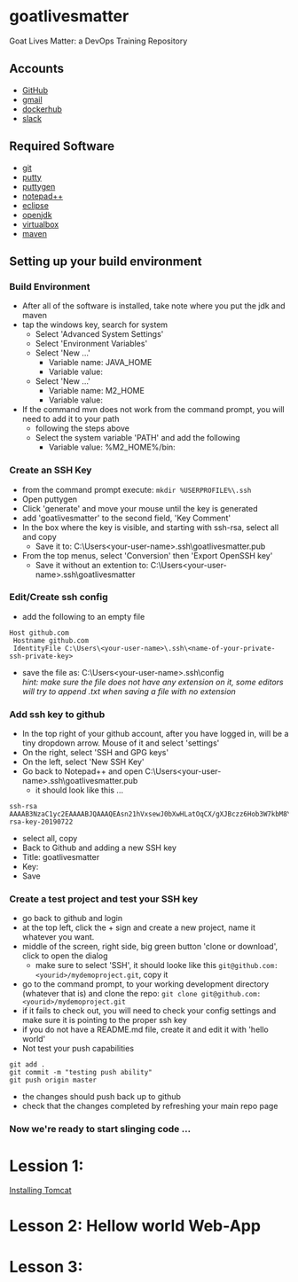 # goatlivesmatter
Goat Lives Matter: a DevOps Training Repository

## Accounts
* [GitHub](http://github.com)	
* [gmail](http://gmail.com)	
* [dockerhub](https://hub.docker.com/)	
* [slack](https://slack.com/)	

## Required Software
* [git](https://git-scm.com/downloads)
* [putty](https://www.chiark.greenend.org.uk/~sgtatham/putty/latest.html)
* [puttygen](https://www.puttygen.com/)
* [notepad++](https://notepad-plus-plus.org/)
* [eclipse](https://www.eclipse.org/downloads/packages/)
* [openjdk](https://www.oracle.com/technetwork/pt/java/javase/downloads/jdk8-downloads-2133151.html)
* [virtualbox](https://www.virtualbox.org/wiki/Downloads)
* [maven](https://maven.apache.org/download.cgi?Preferred=ftp://mirror.reverse.net/pub/apache/)


## Setting up your build environment
### Build Environment 
* After all of the software is installed, take note where you put the jdk and maven
* tap the windows key, search for system 
	* Select 'Advanced System Settings'
	* Select 'Environment Variables'
	* Select 'New ...'
		* Variable name: JAVA_HOME
		* Variable value: <root directory to the JDK>
	* Select 'New ...'
		* Variable name: M2_HOME
		* Variable value: <root directory to maven>
* If the command mvn does not work from the command prompt, you will need to add it to your path
	* following the steps above
	* Select the system variable 'PATH' and add the following
		* Variable value: %M2_HOME%/bin:


### Create an SSH Key
* from the command prompt execute: ```mkdir %USERPROFILE%\.ssh```
* Open puttygen
* Click 'generate' and move your mouse until the key is generated
* add 'goatlivesmatter' to the second field, 'Key Comment'
* In the box where the key is visible, and starting with ssh-rsa, select all and copy 
	* Save it to: C:\Users\<your-user-name>\.ssh\goatlivesmatter.pub
* From the top menus, select 'Conversion' then 'Export OpenSSH key'
	* Save it without an extention to: C:\Users\<your-user-name>\.ssh\goatlivesmatter

### Edit/Create ssh config
* add the following to an empty file  
```
Host github.com
 Hostname github.com
 IdentityFile C:\Users\<your-user-name>\.ssh\<name-of-your-private-ssh-private-key>
```
* save the file as: C:\Users\<your-user-name>\.ssh\config  
_hint: make sure the file does not have any extension on it, some editors will try to append .txt when saving a file with no extension_  

### Add ssh key to github 
* In the top right of your github account, after you have logged in, will be a tiny dropdown arrow. Mouse of it and select 'settings'
* On the right, select 'SSH and GPG keys' 
* On the left, select 'New SSH Key'
* Go back to Notepad++ and open C:\Users\<your-user-name>\.ssh\goatlivesmatter.pub
	* it should look like this ... 
```
ssh-rsa AAAAB3NzaC1yc2EAAAABJQAAAQEAsn21hVxsewJ0bXwHLatOqCX/gXJBczz6Hob3W7kbM8YzSm4dQT4RjE9etnYelBGWB3+ZafkkhbE1wjN3ZuXcyZEtbqoIsKw+80mU0XpC9sjSiBYfrmwed4HRbWKSBZBeYmKzvPEA0APeGvSynka1cgWXJ8COmRVYIoU8IieF8+FpWKHoVcpFr4y7YsM7YOnJqE4IQ/fDVUvk/VgFzr0PGeS+ibFONH1DkDAf/xi/JZvRtC4mRk/N87LxCSv+jKv+5uey0MNtrf3hw3k/0GFZJEAOoA+F/I1zPNF1meHFfmat80EdqXcoNl30JxHF2qmOM+MCbD6XWnIoxoNDQyzqWw== rsa-key-20190722
```
* select all, copy
* Back to Github and adding a new SSH key
* Title: goatlivesmatter
* Key: <paste> 
* Save

### Create a test project and test your SSH key
* go back to github and login
* at the top left, click the + sign and create a new project, name it whatever you want.
* middle of the screen, right side, big green button 'clone or download', click to open the dialog
	* make sure to select 'SSH', it should looke like this ```git@github.com:<yourid>/mydemoproject.git```, copy it
* go to the command prompt, to your working development directory (whatever that is) and clone the repo: ```git clone git@github.com:<yourid>/mydemoproject.git```
* if it fails to check out, you will need to check your config settings and make sure it is pointing to the proper ssh key 
* if you do not have a README.md file, create it and edit it with 'hello world'
* Not test your push capabilities
```
git add .
git commit -m "testing push ability"
git push origin master
```
* the changes should push back up to github 
* check that the changes completed by refreshing your main repo page


### Now we're ready to start slinging code ... 

# Lession 1:  
[Installing Tomcat](lesson1/README.md)

# Lesson 2: Hellow world Web-App

# Lesson 3: <TBD>







